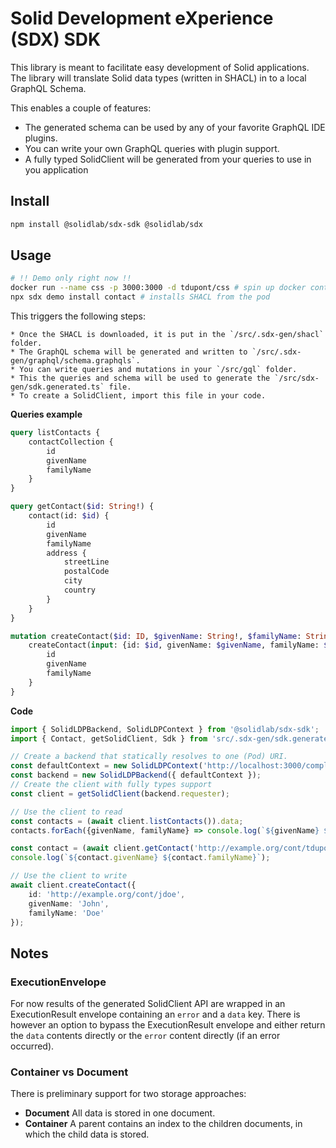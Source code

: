 # Solid Development eXperience (SDX) SDK

This library is meant to facilitate easy development of Solid applications. The library will translate Solid data types (written in SHACL) in to a local GraphQL Schema. 

This enables a couple of features:

* The generated schema can be used by any of your favorite GraphQL IDE plugins.
* You can write your own GraphQL queries with plugin support.
* A fully typed SolidClient will be generated from your queries to use in you application

## Install

```bash
npm install @solidlab/sdx-sdk @solidlab/sdx
```

## Usage
```bash
# !! Demo only right now !!
docker run --name css -p 3000:3000 -d tdupont/css # spin up docker container with demo data
npx sdx demo install contact # installs SHACL from the pod
```

This triggers the following steps:

    * Once the SHACL is downloaded, it is put in the `/src/.sdx-gen/shacl` folder. 
    * The GraphQL schema will be generated and written to `/src/.sdx-gen/graphql/schema.graphqls`.
    * You can write queries and mutations in your `/src/gql` folder.
    * This the queries and schema will be used to generate the `/src/sdx-gen/sdk.generated.ts` file.
    * To create a SolidClient, import this file in your code.

**Queries example**
```graphql
query listContacts {
    contactCollection {
        id
        givenName
        familyName
    }
}

query getContact($id: String!) {
    contact(id: $id) {
        id
        givenName
        familyName
        address {
            streetLine
            postalCode
            city
            country
        }
    }
}

mutation createContact($id: ID, $givenName: String!, $familyName: String!) {
    createContact(input: {id: $id, givenName: $givenName, familyName: $familyName}) {
        id
        givenName
        familyName
    }
}
```

**Code**
```ts
import { SolidLDPBackend, SolidLDPContext } from '@solidlab/sdx-sdk';
import { Contact, getSolidClient, Sdk } from 'src/.sdx-gen/sdk.generated';

// Create a backend that statically resolves to one (Pod) URI.
const defaultContext = new SolidLDPContext('http://localhost:3000/complex.ttl'); 
const backend = new SolidLDPBackend({ defaultContext });
// Create the client with fully types support
const client = getSolidClient(backend.requester);

// Use the client to read
const contacts = (await client.listContacts()).data;
contacts.forEach({givenName, familyName} => console.log(`${givenName} ${familyName}`));

const contact = (await client.getContact('http://example.org/cont/tdupont')).data;
console.log(`${contact.givenName} ${contact.familyName}`);

// Use the client to write
await client.createContact({
    id: 'http://example.org/cont/jdoe',
    givenName: 'John',
    familyName: 'Doe'
});
```

## Notes

### ExecutionEnvelope

For now results of the generated SolidClient API are wrapped in an ExecutionResult envelope containing an `error` and a `data` key. There is however an option to bypass the ExecutionResult envelope and either return the `data` contents directly or the `error` content directly (if an error occurred).

### Container vs Document

There is preliminary support for two storage approaches:

* **Document** All data is stored in one document.
* **Container** A parent contains an index to the children documents, in which the child data is stored.
